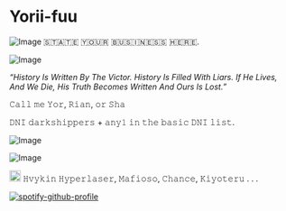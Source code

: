 # Yorii-fuu
![Image](https://github.com/user-attachments/assets/c3f4d3bc-ad4c-461f-96ed-6e338557efff)
​🇸​​🇹​​🇦​​🇹​​🇪​ ​🇾​​🇴​​🇺​​🇷​ ​🇧​​🇺​​🇸​​🇮​​🇳​​🇪​​🇸​​🇸​ ​🇭​​🇪​​🇷​​🇪​.

![Image](https://github.com/user-attachments/assets/cb58b383-3819-4cc0-8f5c-0e646e0fb57a)

*“History Is Written By The Victor. History Is Filled With Liars. If He Lives, And We Die, His Truth Becomes Written And Ours Is Lost.”*

𝙲𝚊𝚕𝚕 𝚖𝚎 𝚈𝚘𝚛, 𝚁𝚒𝚊𝚗, 𝚘𝚛 𝚂𝚑𝚊

𝙳𝙽𝙸 𝚍𝚊𝚛𝚔𝚜𝚑𝚒𝚙𝚙𝚎𝚛𝚜 + 𝚊𝚗𝚢𝟷 𝚒𝚗 𝚝𝚑𝚎 𝚋𝚊𝚜𝚒𝚌 𝙳𝙽𝙸 𝚕𝚒𝚜𝚝.

![Image](https://github.com/user-attachments/assets/db28642e-dae6-4f55-aefc-7230b9d1769f)

![Image](https://github.com/user-attachments/assets/8fcc0433-d0d0-4fd7-85cb-70223629e67b)

<img width="20" height="20" alt="Image" src="https://github.com/user-attachments/assets/94200452-0df0-4d70-829b-6f1e7bcbd49d" />   𝙷𝚟𝚢𝚔𝚒𝚗 𝙷𝚢𝚙𝚎𝚛𝚕𝚊𝚜𝚎𝚛, 𝙼𝚊𝚏𝚒𝚘𝚜𝚘, 𝙲𝚑𝚊𝚗𝚌𝚎, 𝙺𝚒𝚢𝚘𝚝𝚎𝚛𝚞 . . .

[![spotify-github-profile](https://spotify-github-profile.kittinanx.com/api/view?uid=31cpwmjnrox4ndlfrgthtiviib24&cover_image=true&theme=natemoo-re&show_offline=false&background_color=4c65e1&interchange=false&bar_color=3574f3&bar_color_cover=true)](https://github.com/kittinan/spotify-github-profile)
